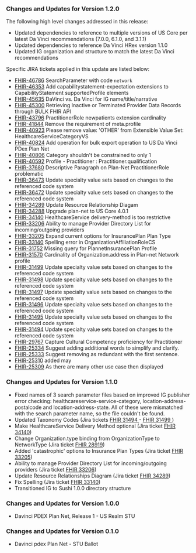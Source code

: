 
### Changes and Updates for Version 1.2.0

The following high level changes addressed in this release:

* Updated dependencies to reference to multiple versions of US Core per latest Da Vinci recommendations (7.0.0, 6.1.0, and 3.1.1)
* Updated dependencies to reference Da Vinci HRex version 1.1.0
* Updated IG organization and structure to match the latest Da Vinci recommendations

Specific JIRA tickets applied in this update are listed below:

* [FHIR-46786](https://jira.hl7.org/browse/FHIR-46786)	SearchParameter with code `network`	
* [FHIR-46353](https://jira.hl7.org/browse/FHIR-46353)	Add capabilitystatement-expectation extensions to CapabilityStatement supportedProfile elements	
* [FHIR-45635](https://jira.hl7.org/browse/FHIR-45635)	DaVinci vs. Da Vinci for IG name/title/narrative	
* [FHIR-45300](https://jira.hl7.org/browse/FHIR-45300)	Retrieving Inactive or Terminated Provider Data Records through BULK FHIR API	
* [FHIR-43796](https://jira.hl7.org/browse/FHIR-43796)	PractitionerRole newpatients extension cardinality	
* [FHIR-41844](https://jira.hl7.org/browse/FHIR-41844)	Remove the requirement of meta.profile	
* [FHIR-40923](https://jira.hl7.org/browse/FHIR-40923)	Please remove value: 'OTHER' from Extensible Value Set: HealthcareServiceCategoryVS	
* [FHIR-40824](https://jira.hl7.org/browse/FHIR-40824)	Add operation for bulk export operation to US Da Vinci PDex Plan Net	
* [FHIR-40806](https://jira.hl7.org/browse/FHIR-40806)	Category shouldn't be constrained to only 1	
* [FHIR-40592](https://jira.hl7.org/browse/FHIR-40592)	Profile - Practitioner : Practitioner.qualification	
* [FHIR-37680](https://jira.hl7.org/browse/FHIR-37680)	Descriptive Paragraph on Plan-Net PractitionerRole problematic	
* [FHIR-36473](https://jira.hl7.org/browse/FHIR-36473)	Update specialty value sets based on changes to the referenced code system	
* [FHIR-36472](https://jira.hl7.org/browse/FHIR-36472)	Update specialty value sets based on changes to the referenced code system	
* [FHIR-34289](https://jira.hl7.org/browse/FHIR-34289)	Update Resource Relationship Diagam	
* [FHIR-34288](https://jira.hl7.org/browse/FHIR-34288)	Upgrade plan-net to US Core 4.0.1 	
* [FHIR-34140](https://jira.hl7.org/browse/FHIR-34140)	HealthcareService delivery-method is too restrictive	
* [FHIR-33206](https://jira.hl7.org/browse/FHIR-33206)	Ability to manage Provider Directory List for incoming/outgoing providers	
* [FHIR-33205](https://jira.hl7.org/browse/FHIR-33205)	Expand current options for InsurancePlan Plan Type 	
* [FHIR-33140](https://jira.hl7.org/browse/FHIR-33140)	Spelling error in OrganizationAffiliationRoleCS	
* [FHIR-31752](https://jira.hl7.org/browse/FHIR-31752)	Missing query for PlannetInsurancePlan Profile	
* [FHIR-31570](https://jira.hl7.org/browse/FHIR-31570)	Cardinality of Organization.address in Plan-net Network profile	
* [FHIR-31499](https://jira.hl7.org/browse/FHIR-31499)	Update specialty value sets based on changes to the referenced code system 	
* [FHIR-31498](https://jira.hl7.org/browse/FHIR-31498)	Update specialty value sets based on changes to the referenced code system 	
* [FHIR-31497](https://jira.hl7.org/browse/FHIR-31497)	Update specialty value sets based on changes to the referenced code system 	
* [FHIR-31496](https://jira.hl7.org/browse/FHIR-31496)	Update specialty value sets based on changes to the referenced code system 	
* [FHIR-31495](https://jira.hl7.org/browse/FHIR-31495)	Update specialty value sets based on changes to the referenced code system 	
* [FHIR-31494](https://jira.hl7.org/browse/FHIR-31494)	Update specialty value sets based on changes to the referenced code system 	
* [FHIR-29767](https://jira.hl7.org/browse/FHIR-29767)	Capture Cultural Competency proficiency for Practitioner	
* [FHIR-25334](https://jira.hl7.org/browse/FHIR-25334)	Suggest adding additional words to simplify and clarify.	
* [FHIR-25333](https://jira.hl7.org/browse/FHIR-25333)	Suggest removing as redundant with the first sentence.	
* [FHIR-25310](https://jira.hl7.org/browse/FHIR-25310)	added may	
* [FHIR-25309](https://jira.hl7.org/browse/FHIR-25309)	As there are many other use case then displayed	


### Changes and Updates for Version 1.1.0

* Fixed names of 3 search parameter files based on improved IG publisher error checking:   healthcareservice-service-category, location-address-postalcode and location-address-state.  All of these were mismatched with the search parameter name, so the file couldn't be found.
* Updated Taxonomy Codes (Jira tickets <a href='https://jira.hl7.org/browse/FHIR-33206?filter=14707'>FHIR 31494 </a> - <a href='https://jira.hl7.org/browse/FHIR-33206?filter=14707'>FHIR 31499 </a>)
* Make HealthcareService Delivery Method optional (Jira ticket <a href='https://jira.hl7.org/browse/FHIR-34140?filter=14707'>FHIR 34140</a>)
* Change Organization.type binding from OrganizationType to NetworkType (Jira ticket <a href='https://jira.hl7.org/browse/FHIR-28919?filter=14707'>FHIR 28919</a>)
* Added 'catastrophic' options to Insurance Plan Types  (Jira ticket <a href='https://jira.hl7.org/browse/FHIR-33205filter=14707'>FHIR 33205</a>)
* Ability to manage Provider Directory List for incoming/outgoing providers (Jira ticket <a href='https://jira.hl7.org/browse/FHIR-33206?filter=14707'>FHIR 33206</a>)
* Update Resource Relationships Diagram (Jira ticket <a href='https://jira.hl7.org/browse/FHIR-34289?filter=14707'>FHIR 34289</a>)
* Fix Spelling (Jira ticket <a href='https://jira.hl7.org/browse/FHIR-33140?filter=14707'>FHIR 33140</a>)
* Transitioned IG to Sushi 1.0.0 directory structure

### Changes and Updates for Version 1.0.0

* Davinci PDEX Plan Net, Release 1 - US Realm STU

### Changes and Updates for Version 0.1.0

* Davinci pdex Plan Net - STU Ballot